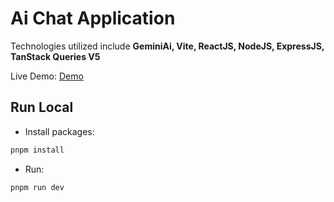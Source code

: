 # Ai Chat Application

Technologies utilized include **GeminiAi, Vite, ReactJS, NodeJS, ExpressJS, TanStack Queries V5**

Live Demo: [Demo]([https://tictactoe.sahildev.pro](https://chat-ai.sahildev.pro/))

## Run Local

- Install packages:

```js
pnpm install
```
- Run:

```js
pnpm run dev
```
